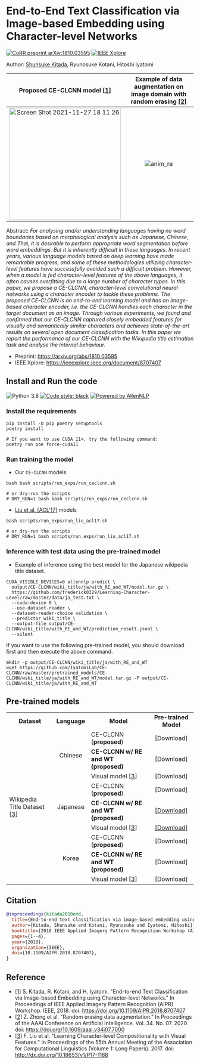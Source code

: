 # End-to-End Text Classification via Image-based Embedding using Character-level Networks

[![CoRR preprint arXiv:1810.03595](http://img.shields.io/badge/cs.CL-arXiv%3A1810.03595-B31B1B.svg)](http://arxiv.org/abs/1810.03595)
[![IEEE Xplore](https://img.shields.io/badge/Accepted-IEEE%20AIPR%20Workshop-%2300629B%09)](https://ieeexplore.ieee.org/document/8707407)

Author: [Shunsuke Kitada](https://scholar.google.co.jp/citations?user=GUzGhQIAAAAJ&hl=ja), Ryunosuke Kotani, Hitoshi Iyatomi

| Proposed CE-CLCNN model [[1](https://arxiv.org/abs/1810.03595)] | Example of data augmentation on image domain with random erasing [[2](https://arxiv.org/abs/1708.04896)] |
|:------:|:------:|
| <img width="300" alt="Screen Shot 2021-11-27 18 11 26" src="https://user-images.githubusercontent.com/11523725/143675360-5a227d7f-fa77-4081-8f03-26695da03324.png"> | ![anim_re](https://user-images.githubusercontent.com/11523725/143675309-0cc7dbbf-d49a-45c3-8c6f-7c8590e1395d.gif) |


Abstract: 
*For analysing and/or understanding languages having no word boundaries based on morphological analysis such as Japanese, Chinese, and Thai, it is desirable to perform appropriate word segmentation before word embeddings. But it is inherently difficult in these languages. In recent years, various language models based on deep learning have made remarkable progress, and some of these methodologies utilizing character-level features have successfully avoided such a difficult problem. However, when a model is fed character-level features of the above languages, it often causes overfitting due to a large number of character types. In this paper, we propose a CE-CLCNN, character-level convolutional neural networks using a character encoder to tackle these problems. The proposed CE-CLCNN is an end-to-end learning model and has an image-based character encoder, i.e. the CE-CLCNN handles each character in the target document as an image. Through various experiments, we found and confirmed that our CE-CLCNN captured closely embedded features for visually and semantically similar characters and achieves state-of-the-art results on several open document classification tasks. In this paper we report the performance of our CE-CLCNN with the Wikipedia title estimation task and analyse the internal behaviour.*

- Preprint: https://arxiv.org/abs/1810.03595
- IEEE Xplore: https://ieeexplore.ieee.org/document/8707407

## Install and Run the code

![Python 3.8](https://img.shields.io/badge/python-3.8%2B-brightgreen.svg)
[![Code style: black](https://img.shields.io/badge/code%20style-black-000000.svg)](https://github.com/psf/black)
[![Powered by AllenNLP](https://img.shields.io/badge/Powered%20by-AllenNLP-blue.svg)](https://github.com/allenai/allennlp)

### Install the requirements

```shell
pip install -U pip poetry setuptools
poetry install

# If you want to use CUDA 11+, try the following command:
poetry run poe force-cuda11
```

### Run training the model

- Our `CE-CLCNN` models

```shell
bash bash scripts/run_exps/run_ceclcnn.sh

# or dry-run the scripts
# DRY_RUN=1 bash bash scripts/run_exps/run_ceclcnn.sh
```

- [Liu et al. [ACL'17]](https://arxiv.org/abs/1704.04859) models

```shell
bash scripts/run_exps/run_liu_acl17.sh

# or dry-run the scripts
# DRY_RUN=1 bash scripts/run_exps/run_liu_acl17.sh
```

### Inference with test data using the pre-trained model

- Example of inference using the best model for the Japanese wikipedia title dataset.

```shell
CUDA_VISIBLE_DEVICES=0 allennlp predict \
  output/CE-CLCNN/wiki_title/ja/with_RE_and_WT/model.tar.gz \
  https://github.com/frederick0329/Learning-Character-Level/raw/master/data/ja_test.txt \
  --cuda-device 0 \
  --use-dataset-reader \
  --dataset-reader-choice validation \
  --predictor wiki_title \
  --output-file output/CE-CLCNN/wiki_title/with_RE_and_WT/prediction_result.jsonl \
  --silent
```

If you want to use the following pre-trained model, you should download first and then execute the above command.

```shell
mkdir -p output/CE-CLCNN/wiki_title/ja/with_RE_and_WT
wget https://github.com/IyatomiLab/CE-CLCNN/raw/master/pretrained_models/CE-CLCNN/wiki_title/ja/with_RE_and_WT/model.tar.gz -P output/CE-CLCNN/wiki_title/ja/with_RE_and_WT
```

## Pre-trained models

<table>
    <tr>
        <td><strong><center>Dataset</strong></td>
        <td><strong><center>Language</strong></td>
        <td><strong><center>Model</strong></td>
        <td><strong><center>Pre-trained Model</strong></td>
    </tr>
    <tr>
        <td rowspan="9">Wikipedia Title Dataset [<a href="https://arxiv.org/abs/1704.04859">3</a>]</td>
        <td rowspan="3"><center>Chinese</td>
        <td>CE-CLCNN (<strong>proposed</strong>)</td>
        <td><center>[Download]</td>
    </tr>
    <tr>
        <td><strong>CE-CLCNN w/ RE and WT (proposed)</strong></td>
        <td><center>[Download]</td>
    </tr>
    <tr>
        <td>Visual model [<a href="http://dx.doi.org/10.18653/v1/P17-1188">3</a>]</td>
        <td><center>[Download]</td>
    </tr>
    <tr>
        <td rowspan="3"><center>Japanese</td>
        <td>CE-CLCNN (<strong>proposed</strong>)</td>
        <td><center>[Download]</td>
    </tr>
    <tr>
        <td><strong>CE-CLCNN w/ RE and WT (proposed)</strong></td>
        <td><center><a href="https://github.com/IyatomiLab/CE-CLCNN/raw/master/pretrained_models/CE-CLCNN/wiki_title/ja/with_RE_and_WT/model.tar.gz">[Download]</a></td>
    </tr>
    <tr>
        <td>Visual model [<a href="http://dx.doi.org/10.18653/v1/P17-1188">3</a>]</td>
        <td><center><a href="https://github.com/IyatomiLab/CE-CLCNN/raw/master/pretrained_models/liu-acl17/wiki_title/ja/visual/model.tar.gz">[Download]</a></td>
    </tr>
    <tr>
        <td rowspan="3"><center>Korea</td>
        <td>CE-CLCNN (<strong>proposed</strong>)</td>
        <td><center>[Download]</td>
    </tr>
    <tr>
        <td><strong>CE-CLCNN w/ RE and WT (proposed)</strong></td>
        <td><center>[Download]</td>
    </tr>
    <tr>
        <td>Visual model [<a href="http://dx.doi.org/10.18653/v1/P17-1188">3</a>]</td>
        <td><center>[Download]</td>
    </tr>
</table>

## Citation

```bibtex
@inproceedings{kitada2018end,
  title={End-to-end text classification via image-based embedding using character-level networks},
  author={Kitada, Shunsuke and Kotani, Ryunosuke and Iyatomi, Hitoshi},
  booktitle={2018 IEEE Applied Imagery Pattern Recognition Workshop (AIPR)},
  pages={1--4},
  year={2018},
  organization={IEEE},
  doi={10.1109/AIPR.2018.8707407},
}
```

## Reference

- [[1](https://doi.org/10.1109/AIPR.2018.8707407)] S. Kitada, R. Kotani, and H. Iyatomi. "End-to-end Text Classification via Image-based Embedding using Character-level Networks." In Proceedings of IEEE Applied Imagery Pattern Recognition (AIPR) Workshop. IEEE, 2018. doi: https://doi.org/10.1109/AIPR.2018.8707407
- [[2](https://doi.org/10.1609/aaai.v34i07.7000)] Z. Zhong et al. "Random erasing data augmentation." In Proceedings of the AAAI Conference on Artificial Intelligence. Vol. 34. No. 07. 2020. doi: https://doi.org/10.1609/aaai.v34i07.7000
- [[3](http://dx.doi.org/10.18653/v1/P17-1188)] F. Liu et al. "Learning Character-level Compositionality with Visual Features." In Proceedings of the 55th Annual Meeting of the Association for Computational Linguistics (Volume 1: Long Papers). 2017. doi: http://dx.doi.org/10.18653/v1/P17-1188
